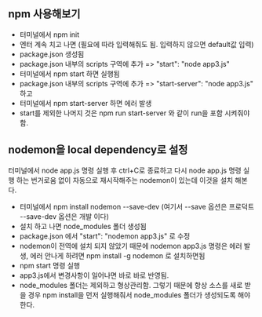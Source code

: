 ## npm 사용해보기
- 터미널에서 npm init 
- 엔터 계속 치고 나면 (필요에 따라 입력해줘도 됨. 입력하지 않으면 default값 입력) 
- package.json 생성됨
- package.json 내부의 scripts 구역에 추가 => "start": "node app3.js"
- 터미널에서 npm start 하면 실행됨
- package.json 내부의 scripts 구역에 추가 => "start-server": "node app3.js" 하고
- 터미널에서 npm start-server 하면 에러 발생
- start를 제외한 나머지 것은 npm run start-server 와 같이 run을 포함 시켜줘야함.

## nodemon을 local dependency로 설정
터미널에서 node app.js 명령 실행 후 ctrl+C로 종료하고 다시 node app.js 명령 실행 하는 번거로움 없이 자동으로 재시작해주는 nodemon이 있는데 이것을 설치 해본다.
- 터미널에서 npm install nodemon --save-dev (여기서 --save 옵션은 프로덕트 --save-dev 옵션은 개발 이다)
- 설치 하고 나면 node_modules 폴더 생성됨
- package.json 에서 "start": "nodemon app3.js" 로 수정
- nodemon이 전역에 설치 되지 않았기 때문에 nodemon app3.js 명령은 에러 발생, 에러 안나게 하려면 npm install -g nodemon 로 설치하면됨
- npm start 명령 실행
- app3.js에서 변경사항이 일어나면 바로 바로 반영됨.
- node_modules 폴더는 제외하고 형상관리함. 그렇기 때문에 항상 소스를 새로 받을 경우 npm install을 먼저 실행해줘서 node_modules 폴더가 생성되도록 해야한다.